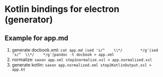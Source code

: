 # Kotlin bindings for electron (generator)

## Example for app.md
1. generate docbook.xml: `cat app.md |sed 's/^    \\*/        */g'|sed 's/^  \\*/    */g'|pandoc -t docbook > app.xml`
2. normalize: `saxon app.xml step1normalize.xsl > app.normalized.xsl`
3. generate kotlin:  `saxon app.normalized.xml step2KotlinOutput.xsl > app.kt`